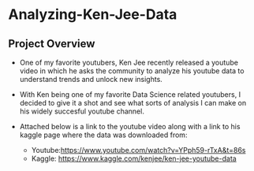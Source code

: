 # Analyzing-Ken-Jee-Data

## Project Overview 

* One of my favorite youtubers, Ken Jee recently released a youtube video in which he asks the community to analyze his youtube data to understand trends and unlock new insights. 

* With Ken being one of my favorite Data Science related youtubers, I decided to give it a shot and see what sorts of analysis I can make on his widely succesful youtube channel. 

* Attached below is a link to the youtube video along with a link to his kaggle page where the data was downloaded from: 
  * Youtube:https://www.youtube.com/watch?v=YPph59-rTxA&t=86s
  * Kaggle: https://www.kaggle.com/kenjee/ken-jee-youtube-data

